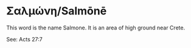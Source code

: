 # Σαλμώνη/Salmōnē
This word is the name Salmone. It is an area of high ground near Crete.

See: Acts 27:7
